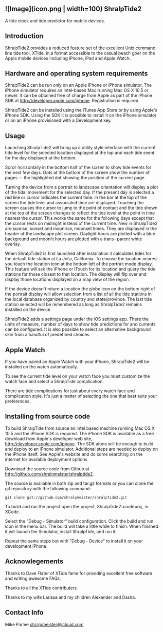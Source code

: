 ![Image](icon.png | width=100)
ShralpTide2  
-----------
A tide clock and tide predictor for mobile devices.

Introduction
------------

ShralpTide2 provides a reduced feature set of the excellent Unix
command line tide tool, XTide, in a format accessible to the casual
beach goer on the Apple mobile devices including iPhone, iPad and
Apple Watch..

Hardware and operating system requirements
------------------------------------------

ShralpTide2 can be run only on an Apple iPhone or iPhone simulator. 
The iPhone simulator requires an Intel-based Mac running Mac OS X 10.5
or newer.  It can be obtained free of charge from Apple as part of the 
iPhone SDK at http://developer.apple.com/iphone. Registration is required.

ShralpTide2 can be installed using the iTunes App Store or by using Apple's
iPhone SDK. Using the SDK it is possible to install it on the iPhone 
simulator or on an iPhone provisioned with a Development key.

Usage
-----

Launching ShralpTide2 will bring up a utility style interface with the current
tide level for the selected location displayed at the top and each tide event
for the day displayed at the bottom.

Scroll horizontally in the bottom half of the scrren to show tide events for 
the next few days. Dots at the bottom of the screen show
the number of pages -- the highlighted dot showing the position of the
current page.

Turning the device from a portrait to landscape orientation will display a
plot of the tidal movement for the selected day. If the present day is 
selected a red line or cursor indicates the current time. In the bar at the
top of the screen the tide level and associated time are displayed. Touching 
the screen causes the cursor to jump to the point of contact and the tide
shown at the top of the screen changes to reflect the tide level at the 
point in time nearest the cursor. This works the same for the following days
except that the cursor rests on midnight instead of the current time. New
in ShralpTide2 are sunrise, sunset and moonrise, moonset times. They are
displayed in the header of the landscape plot screen. Daylight hours are
plotted with a blue background and moonlit hours are plotted with a trans-
parent white overlay.

When ShralpTide2 is first launched after installation it calculates tides for
the default tide station at La Jolla, California. To choose the location
nearest you touch the location icon at the bottom left of the portrait mode
display. This feature will ask the iPhone or iTouch for its location and
query the tide stations for those closest to that location. The display will
flip over and display those locations displayed on a map view of the region.

If the device doesn't return a location the globe icon on the bottom right
of the portrait display will allow selection from a list of all the tide
stations in the local database organized by country and state/province. The 
last tide station selected will be remembered as long as ShralpTide2 remains 
installed on the device.

ShralpTide2 adds a settings page under the iOS settings app. There the units
of measure, number of days to show tide predictions for and currents can be
configured. It is also possible to select an alternative background skin from
a handful of predefined choices.

Apple Watch
-----------

If you have paired an Apple Watch with your iPhone, ShralpTide2 will be
installed on the watch automatically.

To see the current tide level on your watch face you must customize the
watch face and select a ShralpTide complication. 

There are tide complications
for just about every watch face and complication style. It's just a matter 
of selecting the one that best suits your preferences.


Installing from source code
---------------------------

To build ShralpTide from source an Intel based machine running Mac OS X 10.5
and the iPhone SDK is required. The iPhone SDK is available as a free download
from Apple's developer web site, http://developer.apple.com/iphone. The SDK
alone will be enough to build and deploy to an iPhone simulator. Additional
steps are needed to deploy on the iPhone itself. See Apple's website and do
some searching on the internet for available deployment options.

Download the source code from Github at 
http://github.com/shralpmeister/shralptide2.

The source is available in both zip and tar.gz formats or you can clone the
git repository with the following command:

    git clone git://github.com/shralpmeister/shralptide2.git

To build and run the project open the project, ShralpTide2.xcodeproj, in XCode.

Select the "Debug - Simulator" build configuration. Click the build and run 
icon in the menu bar. The build will take a little while to finish. When
finished it will launch the Simulator, install ShralpTide, and run it.

Repeat the same steps but with "Debug - Device" to install it on your 
development iPhone.

Acknowlegements
---------------

Thanks to Dave Flater of XTide fame for providing excellent free software
and writing awesome FAQs.

Thanks to all the XTide contributers.

Thanks to my wife Larissa and my children Alexander and Dasha.

Contact Info
------------

Mike Parlee
[shralpmeister@icloud.com](mailto://shralpmeister@icloud.com)

